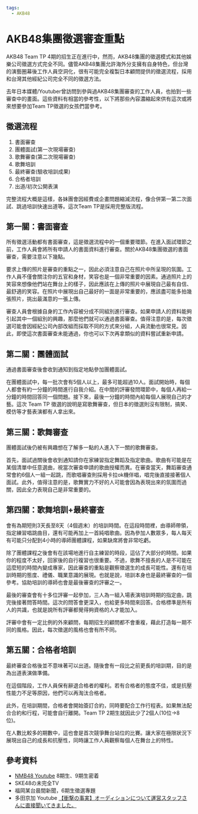 ```yaml
tags:
  - AKB48
```

# AKB48集團徵選審查重點

AKB48 Team TP 4期的招生正在進行中，然而，AKB48集團的徵選模式和其他娛樂公司徵選方式完全不同。儘管AKB48集團允許海外分支擁有自身特色，但台灣的演藝圈幕後工作人員空洞化，很有可能完全複製日本顧問提供的徵選流程，採用和台灣其他經紀公司完全不同的徵選方法。

去年日本媒體/Youtuber曾訪問到參與過AKB48集團審查的工作人員，也拍到一些審查中的畫面。這些資料有相當的參考性，以下將那些內容濃縮起來供有這次或將來想要參加Team TP徵選的女孩們當參考。

## 徵選流程

1. 書面審查
2. 團體面試(第一次現場審查)
3. 歌舞審查(第二次現場審查)
4. 歌舞培訓
5. 最終審查(驗收培訓成果)
6. 合格者培訓
7. 出道/初次公開表演

完整流程大概是這樣，各妹團會因經費或企畫問題縮減流程，像合併第一第二次面試、跳過培訓快速出道等。這次Team TP是採用完整版流程。

## 第一關：書面審查

所有徵選活動都有書面審查，這是徵選流程中的一個重要環節。在進入面試環節之前，工作人員會將所有申請人的書面資料進行審查。關於AKB48集團徵選的書面審查，需要注意以下幾點。

要求上傳的照片是審查的重點之一，因此必須注意自己在照片中所呈現的氛圍。工作人員不僅會關注你的五官和身材，笑容也是一個非常重要的因素。通過照片上的笑容來想像他們站在舞台上的樣子，因此應該在上傳的照片中展現自己最有自信、最舒適的笑容。在照片中展現出自己最好的一面是非常重要的，應該盡可能多拍幾張照片，挑出最滿意的一張上傳。

審查人員會根據自身的工作內容被分成不同組別進行審查。如果申請人的資料能夠引起其中一個組別的興趣，那麼他們就可以通過書面審查。值得注意的是，每次徵選可能會因經紀公司內部改組而採取不同的方式來分組，人員流動也很常見。因此，即使這次書面審查未能通過，你也可以下次再拿類似的資料嘗試重新申請。

## 第二關：團體面試

通過書面審查後會收到通知到指定地點參加團體面試。

在團體面試中，每一批次會有5個人以上，最多可能超過10人。面試開始時，每個人都會有約一分鐘的時間進行自我介紹。在中間的評審發問環節中，每個人再給一分鐘的時間回答同一個問題。接下來，最後一分鐘的時間內給每個人展現自己的才藝。這次 Team TP 徵選的說明是寫歌舞審查，但日本的徵選則沒有限制，搞笑、模仿等才藝表演都有人拿出來。

## 第三關：歌舞審查

團體面試後仍被有興趣想在了解多一點的人進入下一關的歌舞審查。

首先，面試過關後會收到通知請你在家練習指定舞蹈及指定歌曲。歌曲有可能是在某個清單中任意選曲，視當次審查申請的歌曲授權而異。在審查當天，舞蹈審查通常會約6個人一組一起跳，而歌唱審查則採用卡拉ok機伴唱，唱完後直接接著個人面試。此外，值得注意的是，歌舞實力不好的人可能會因為表現出來的氛圍而過關，因此全力表現自己是非常重要的。

## 第四關：歌舞培訓+最終審查

會有為期短則3天長至8天（4個週末）的培訓時間。在這段時間裡，由導師帶領，指定練習唱跳曲目，還有可能再加上一首純唱歌曲。因為參加人數眾多，每人每天有可能只分配到4小時的導師團體課程，如果缺席將會非常吃虧。

除了團體課程之後會有在該場地進行自主練習的時段，這佔了大部分的時間。如果你的程度不太好，回家後的自行複習也很重要。不過，歌舞不擅長的人是不可能在這麼短的時間內變成專家，因此審查的重點是觀察徵選生的成長可能性。還有在培訓時期的態度、禮儀、職業意識的展現。也就是說，培訓本身也是最終審查的一個參考。協助培訓的導師也會是最後審查的評審之一。

最後的審查會有十多位評審一起參加，三人為一組入場表演培訓時期的指定曲，跳完後接著問答時間。這次的問答會更深入，也給更多時間來回答。合格標準是所有人的共識，也就是說所有評審都覺得夠資格的人才能加入。

評審中會有一定比例的外來顧問，每期招生的顧問都不會重複，藉此打造每一期不同的風格。因此，每次徵選的風格也會有所不同。

## 第五關：合格者培訓

最終審查合格後並不意味著可以出道。隨後會有一段比之前更長的培訓期，目的是為出道表演做準備。

在這個階段，工作人員保有辭退合格者的權利。若有合格者的態度不佳，或是抗壓性能力不足等原因，他們可以再淘汰合格者。

此外，在培訓期間，合格者會開始簽訂合約，同時要配合工作行程表。如果無法配合合約和行程，可能會自行離開。Team TP 2期生就因此少了2個人(10位->8位)。

在人數比較多的期數中，這也會是首次競爭舞台站位的比賽。讓大家在極限狀況下展現出自己的成長和抗壓性，同時讓工作人員觀察每個人在舞台上的特性。


## 參考資料

- [NMB48 Youtube](https://www.youtube.com/@NMB48official/featured) 8期生、9期生密着
- SKE48の未完全TV
- 福岡某台晨間新聞，6期生徵選專題
- 多田京加 Youtube [【衝撃の事実】オーディションについて運営スタッフさんに直接聞いてきました。](https://youtu.be/Kn0jP9VMTUs)